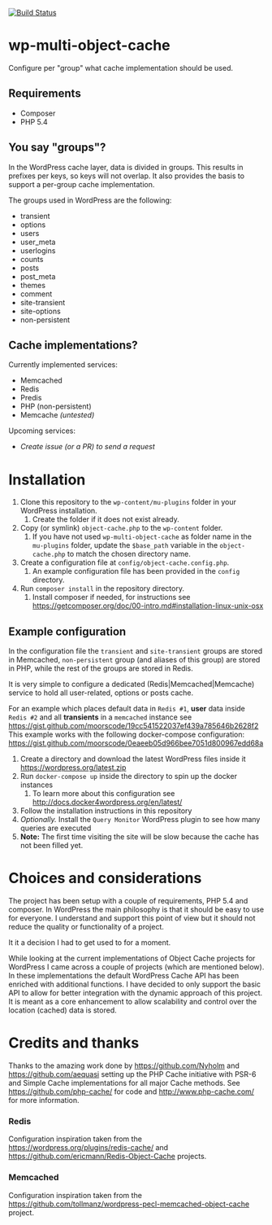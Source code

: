 [![Build Status](https://travis-ci.org/moorscode/wp-multi-object-cache.svg?branch=master)](https://travis-ci.org/moorscode/wp-multi-object-cache)

# wp-multi-object-cache
Configure per "group" what cache implementation should be used.

## Requirements
- Composer
- PHP 5.4

## You say "groups"?

In the WordPress cache layer, data is divided in groups.
This results in prefixes per keys, so keys will not overlap. It also provides the basis to support a per-group cache implementation.
 
The groups used in WordPress are the following:
- transient
- options
- users
- user_meta
- userlogins
- counts
- posts
- post_meta
- themes
- comment
- site-transient
- site-options
- non-persistent

## Cache implementations?
Currently implemented services:
- Memcached
- Redis
- Predis
- PHP (non-persistent)
- Memcache _(untested)_

Upcoming services:
- _Create issue (or a PR) to send a request_

# Installation

1. Clone this repository to the `wp-content/mu-plugins` folder in your WordPress installation.
    1. Create the folder if it does not exist already.
1. Copy (or symlink) `object-cache.php` to the `wp-content` folder.
    1. If you have not used `wp-multi-object-cache` as folder name in the `mu-plugins` folder, update the `$base_path` variable in the `object-cache.php` to match the chosen directory name.
1. Create a configuration file at `config/object-cache.config.php`.
    1. An example configuration file has been provided in the `config` directory.
1. Run `composer install` in the repository directory.
    1. Install composer if needed, for instructions see https://getcomposer.org/doc/00-intro.md#installation-linux-unix-osx

## Example configuration
In the configuration file the `transient` and `site-transient` groups are stored in Memcached, `non-persistent` group (and aliases of this group) are stored in PHP, while the rest of the groups are stored in Redis.

It is very simple to configure a dedicated (Redis|Memcached|Memcache) service to hold all user-related, options or posts cache.

For an example which places default data in `Redis #1`, **user** data inside `Redis #2` and all **transients** in a `memcached` instance see https://gist.github.com/moorscode/19cc541522037ef439a785646b2628f2
This example works with the following docker-compose configuration: https://gist.github.com/moorscode/0eaeeb05d966bee7051d800967edd68a

1. Create a directory and download the latest WordPress files inside it https://wordpress.org/latest.zip
1. Run `docker-compose up` inside the directory to spin up the docker instances
    1. To learn more about this configuration see http://docs.docker4wordpress.org/en/latest/
1. Follow the installation instructions in this repository
1. _Optionally._ Install the `Query Monitor` WordPress plugin to see how many queries are executed
1. **Note:** The first time visiting the site will be slow because the cache has not been filled yet.

# Choices and considerations
The project has been setup with a couple of requirements, PHP 5.4 and composer. In WordPress the main philosophy is that it should be easy to use for everyone.
I understand and support this point of view but it should not reduce the quality or functionality of a project.

It it a decision I had to get used to for a moment.

While looking at the current implementations of Object Cache projects for WordPress I came across a couple of projects (which are mentioned below).
In these implementations the default WordPress Cache API has been enriched with additional functions.
I have decided to only support the basic API to allow for better integration with the dynamic approach of this project.
It is meant as a core enhancement to allow scalability and control over the location (cached) data is stored. 

# Credits and thanks

Thanks to the amazing work done by https://github.com/Nyholm and https://github.com/aequasi setting up the PHP Cache initiative with PSR-6 and Simple Cache implementations for all major Cache methods.
 See https://github.com/php-cache/ for code and http://www.php-cache.com/ for more information.
 
### Redis
Configuration inspiration taken from the https://wordpress.org/plugins/redis-cache/ and https://github.com/ericmann/Redis-Object-Cache projects.
 
### Memcached
Configuration inspiration taken from the https://github.com/tollmanz/wordpress-pecl-memcached-object-cache project.